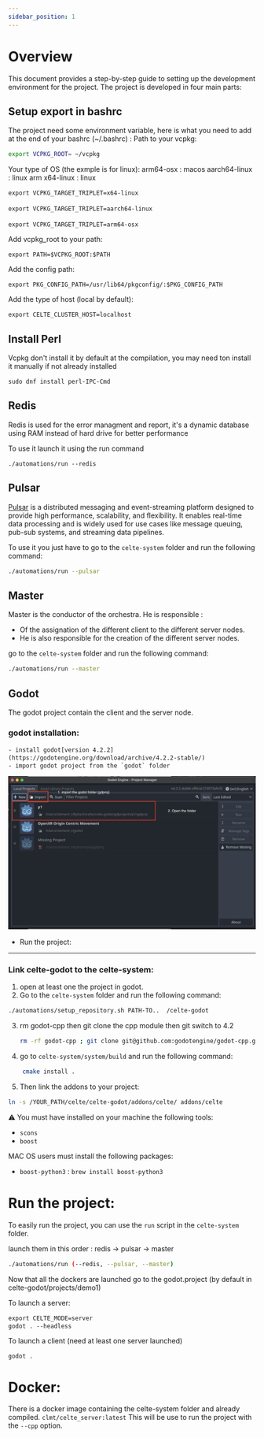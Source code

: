 ```yaml
---
sidebar_position: 1
---
```

# Overview

This document provides a step-by-step guide to setting up the development environment for the project. The project is developed in four main parts:

## Setup export in bashrc

The project need some environment variable, here is what you need to add at the end of your bashrc (~/.bashrc) :
Path to your vcpkg:

```Bash
export VCPKG_ROOT= ~/vcpkg
```

Your type of OS (the exmple is for linux):
arm64-osx : macos
aarch64-linux : linux arm
x64-linux : linux

```
export VCPKG_TARGET_TRIPLET=x64-linux

export VCPKG_TARGET_TRIPLET=aarch64-linux

export VCPKG_TARGET_TRIPLET=arm64-osx
```

Add vcpkg_root to your path:

```
export PATH=$VCPKG_ROOT:$PATH
```

Add the config path:

```
export PKG_CONFIG_PATH=/usr/lib64/pkgconfig/:$PKG_CONFIG_PATH

```

Add the type of host (local by default):

```
export CELTE_CLUSTER_HOST=localhost
```

## Install Perl

Vcpkg don't install it by default at the compilation, you may need ton install it manually if not already installed

```
sudo dnf install perl-IPC-Cmd
```

## Redis

Redis is used for the error managment and report, it's a dynamic database using RAM instead of hard drive for better performance

To use it launch it using the run command

```
./automations/run --redis

```

## Pulsar

[Pulsar](https://pulsar.apache.org/) is a distributed messaging and event-streaming platform designed to provide high performance, scalability, and flexibility. It enables real-time data processing and is widely used for use cases like message queuing, pub-sub systems, and streaming data pipelines.

To use it you just have to go to the `celte-system` folder and run the following command:

```bash
./automations/run --pulsar
```

## Master

Master is the conductor of the orchestra. He is responsible :

* Of the assignation of the different client to the different server nodes.
* He is also responsible for the creation of the different server nodes.

go to the `celte-system` folder and run the following command:

```bash
./automations/run --master
```

## Godot

The godot project contain the client and the server node.

### godot installation:

    - install godot[version 4.2.2](https://godotengine.org/download/archive/4.2.2-stable/)
    - import godot project from the `godot` folder

![import godot project](./images/import_godot_project.png)

- Run the project:

---

### Link celte-godot to the celte-system:

1. open at least one the project in godot.
2. Go to the `celte-system` folder and run the following command:

```bash
./automations/setup_repository.sh PATH-TO..  /celte-godot
```

3. rm godot-cpp then git clone the cpp module then git switch to 4.2

   ```bash
   rm -rf godot-cpp ; git clone git@github.com:godotengine/godot-cpp.git ; cd godot-cpp ; git checkout 4.2
   ```
4. go to `celte-system/system/build` and run the following command:

```bash
    cmake install .
```

5. Then link the addons to your project:

```bash
ln -s /YOUR_PATH/celte/celte-godot/addons/celte/ addons/celte
```

⚠️ You must have installed on your machine the following tools:

- `scons`
- `boost`

MAC OS users must install the following packages:

- `boost-python3` : `brew install boost-python3`

# Run the project:

To easily run the project, you can use the `run` script in the `celte-system` folder.

launch them in this order : redis -> pulsar -> master

```bash
./automations/run (--redis, --pulsar, --master)
```

Now that all the dockers are launched go to the godot.project (by default in celte-godot/projects/demo1)

To launch a server:

```
export CELTE_MODE=server
godot . --headless
```

To launch a client (need at least one server launched)

```
godot .
```

# Docker:

There is a docker image containing the celte-system folder and already compiled.
`clmt/celte_server:latest`
This will be use to run the project with the `--cpp` option.
